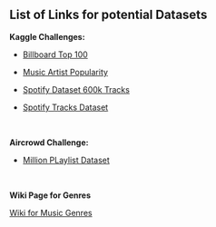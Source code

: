 ## List of Links for potential Datasets

__Kaggle Challenges:__

* [Billboard Top 100](https://www.kaggle.com/datasets/dhruvildave/billboard-the-hot-100-songs)

* [Music Artist Popularity](https://www.kaggle.com/datasets/pieca111/music-artists-popularity)


* [Spotify Dataset 600k Tracks](https://www.kaggle.com/datasets/yamaerenay/spotify-dataset-19212020-600k-tracks)

* [Spotify Tracks Dataset](https://www.kaggle.com/datasets/maharshipandya/-spotify-tracks-dataset)

<br>

__Aircrowd Challenge:__

* [Million PLaylist Dataset](https://www.aicrowd.com/challenges/spotify-million-playlist-dataset-challenge)

<br>


__Wiki Page for Genres__

[Wiki for Music Genres](https://en.wikipedia.org/wiki/Category:Lists_of_musicians_by_genre)